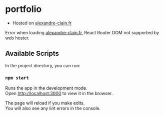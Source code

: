 # portfolio

- Hosted on [alexandre-clain.fr](http://alexandre-clain.fr/)

Error when loading [alexandre-clain.fr](http://alexandre-clain.fr/), React Router DOM not supported by web hoster.

## Available Scripts

In the project directory, you can run:

### `npm start`

Runs the app in the development mode.<br />
Open [http://localhost:3000](http://localhost:3000) to view it in the browser.

The page will reload if you make edits.<br />
You will also see any lint errors in the console.
